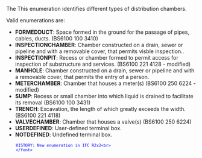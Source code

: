 ﻿The This enumeration identifies different types of distribution chambers.

Valid enumerations are:

* **FORMEDDUCT**: Space formed in the ground for the passage of pipes, cables, ducts. (BS6100 100 3410)
* **INSPECTIONCHAMBER**: Chamber constructed on a drain, sewer or pipeline and with a removable cover, that permits visble inspection..
* **INSPECTIONPIT**: Recess or chamber formed to permit access for inspection of substructure and services. (BS6100 221 4128 - modified)
* **MANHOLE**: Chamber constructed on a drain, sewer or pipeline and with a removable cover, that permits the entry of a person.
* **METERCHAMBER**: Chamber that houses a meter(s) (BS6100 250 6224 - modified)
* **SUMP**: Recess or small chamber into which liquid is drained to facilitate its removal (BS6100 100 3431)
* **TRENCH**: Excavation, the length of which greatly exceeds the width. (BS6100 221 4118)
* **VALVECHAMBER**: Chamber that houses a valve(s) (BS6100 250 6224)
* **USERDEFINED**: User-defined terminal box.
* **NOTDEFINED**: Undefined terminal box.

> <font color="#0000ff" size="-1">
    	HISTORY: New enumeration in IFC R2x2<br>
    	</font>

